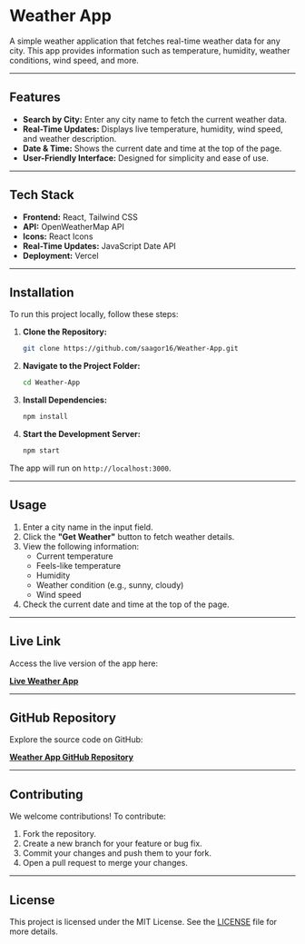 # Weather App

A simple weather application that fetches real-time weather data for any city. This app provides information such as temperature, humidity, weather conditions, wind speed, and more.

---

## Features
- **Search by City:** Enter any city name to fetch the current weather data.
- **Real-Time Updates:** Displays live temperature, humidity, wind speed, and weather description.
- **Date & Time:** Shows the current date and time at the top of the page.
- **User-Friendly Interface:** Designed for simplicity and ease of use.

---

## Tech Stack
- **Frontend:** React, Tailwind CSS
- **API:** OpenWeatherMap API
- **Icons:** React Icons
- **Real-Time Updates:** JavaScript Date API
- **Deployment:** Vercel

---

## Installation
To run this project locally, follow these steps:

1. **Clone the Repository:**
   ```bash
   git clone https://github.com/saagor16/Weather-App.git
   ```

2. **Navigate to the Project Folder:**
   ```bash
   cd Weather-App
   ```

3. **Install Dependencies:**
   ```bash
   npm install
   ```

4. **Start the Development Server:**
   ```bash
   npm start
   ```

The app will run on `http://localhost:3000`.

---

## Usage
1. Enter a city name in the input field.
2. Click the **"Get Weather"** button to fetch weather details.
3. View the following information:
   - Current temperature
   - Feels-like temperature
   - Humidity
   - Weather condition (e.g., sunny, cloudy)
   - Wind speed
4. Check the current date and time at the top of the page.

---

## Live Link
Access the live version of the app here:

**[Live Weather App](https://weather-app-theta-silk-49.vercel.app/)**

---

## GitHub Repository
Explore the source code on GitHub:

**[Weather App GitHub Repository](https://github.com/saagor16/Weather-App)**

---

## Contributing
We welcome contributions! To contribute:
1. Fork the repository.
2. Create a new branch for your feature or bug fix.
3. Commit your changes and push them to your fork.
4. Open a pull request to merge your changes.

---

## License
This project is licensed under the MIT License. See the [LICENSE](LICENSE) file for more details.

